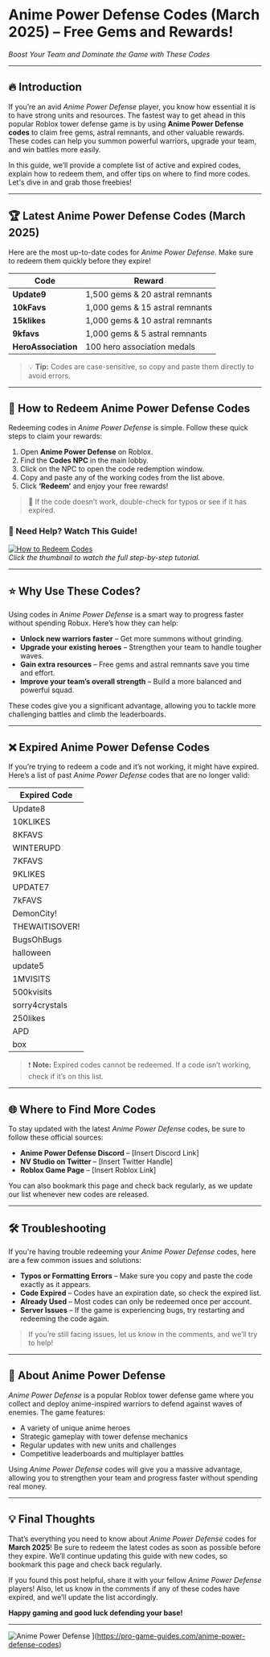 # Anime Power Defense Codes (March 2025) – Free Gems and Rewards!  
*Boost Your Team and Dominate the Game with These Codes*  

---

## 🔥 Introduction  
If you’re an avid *Anime Power Defense* player, you know how essential it is to have strong units and resources. The fastest way to get ahead in this popular Roblox tower defense game is by using **Anime Power Defense codes** to claim free gems, astral remnants, and other valuable rewards. These codes can help you summon powerful warriors, upgrade your team, and win battles more easily.  

In this guide, we’ll provide a complete list of active and expired codes, explain how to redeem them, and offer tips on where to find more codes. Let's dive in and grab those freebies!  

---

## 🏆 Latest Anime Power Defense Codes (March 2025)  
Here are the most up-to-date codes for *Anime Power Defense*. Make sure to redeem them quickly before they expire!  

| **Code** | **Reward** |  
|---------|-----------|  
| **Update9** | 1,500 gems & 20 astral remnants |  
| **10kFavs** | 1,000 gems & 15 astral remnants |  
| **15klikes** | 1,000 gems & 10 astral remnants |  
| **9kfavs** | 1,000 gems & 5 astral remnants |  
| **HeroAssociation** | 100 hero association medals |  

> 💡 **Tip:** Codes are case-sensitive, so copy and paste them directly to avoid errors.  

---

## 🎯 How to Redeem Anime Power Defense Codes  
Redeeming codes in *Anime Power Defense* is simple. Follow these quick steps to claim your rewards:  

1. Open **Anime Power Defense** on Roblox.  
2. Find the **Codes NPC** in the main lobby.  
3. Click on the NPC to open the code redemption window.  
4. Copy and paste any of the working codes from the list above.  
5. Click **‘Redeem’** and enjoy your free rewards!  

> 🚨 If the code doesn’t work, double-check for typos or see if it has expired.  

### 🎥 Need Help? Watch This Guide!  
[![How to Redeem Codes](https://img.youtube.com/vi/XQqfwzNh4G4/0.jpg)](https://www.youtube.com/watch?v=XQqfwzNh4G4)  
*Click the thumbnail to watch the full step-by-step tutorial.*  

---

## ⭐ Why Use These Codes?  
Using codes in *Anime Power Defense* is a smart way to progress faster without spending Robux. Here’s how they can help:  

- **Unlock new warriors faster** – Get more summons without grinding.  
- **Upgrade your existing heroes** – Strengthen your team to handle tougher waves.  
- **Gain extra resources** – Free gems and astral remnants save you time and effort.  
- **Improve your team’s overall strength** – Build a more balanced and powerful squad.  

These codes give you a significant advantage, allowing you to tackle more challenging battles and climb the leaderboards.  

---

## ❌ Expired Anime Power Defense Codes  
If you’re trying to redeem a code and it’s not working, it might have expired. Here’s a list of past *Anime Power Defense* codes that are no longer valid:  

| **Expired Code** |  
|-----------------|  
| Update8          |  
| 10KLIKES         |  
| 8KFAVS           |  
| WINTERUPD        |  
| 7KFAVS           |  
| 9KLIKES          |  
| UPDATE7          |  
| 7kFAVS           |  
| DemonCity!       |  
| THEWAITISOVER!   |  
| BugsOhBugs       |  
| halloween        |  
| update5          |  
| 1MVISITS         |  
| 500kvisits       |  
| sorry4crystals   |  
| 250likes         |  
| APD              |  
| box              |  

> ❗ **Note:** Expired codes cannot be redeemed. If a code isn’t working, check if it’s on this list.  

---

## 🌐 Where to Find More Codes  
To stay updated with the latest *Anime Power Defense* codes, be sure to follow these official sources:  

- **Anime Power Defense Discord** – [Insert Discord Link]  
- **NV Studio on Twitter** – [Insert Twitter Handle]  
- **Roblox Game Page** – [Insert Roblox Link]  

You can also bookmark this page and check back regularly, as we update our list whenever new codes are released.  

---

## 🛠️ Troubleshooting  
If you're having trouble redeeming your *Anime Power Defense* codes, here are a few common issues and solutions:  

- **Typos or Formatting Errors** – Make sure you copy and paste the code exactly as it appears.  
- **Code Expired** – Codes have an expiration date, so check the expired list.  
- **Already Used** – Most codes can only be redeemed once per account.  
- **Server Issues** – If the game is experiencing bugs, try restarting and redeeming the code again.  

> If you’re still facing issues, let us know in the comments, and we’ll try to help!  

---

## 📖 About Anime Power Defense  
*Anime Power Defense* is a popular Roblox tower defense game where you collect and deploy anime-inspired warriors to defend against waves of enemies. The game features:  

- A variety of unique anime heroes  
- Strategic gameplay with tower defense mechanics  
- Regular updates with new units and challenges  
- Competitive leaderboards and multiplayer battles  

Using *Anime Power Defense* codes will give you a massive advantage, allowing you to strengthen your team and progress faster without spending real money.  

---

## 💡 Final Thoughts  
That’s everything you need to know about *Anime Power Defense* codes for **March 2025**! Be sure to redeem the latest codes as soon as possible before they expire. We’ll continue updating this guide with new codes, so bookmark this page and check back regularly.  

If you found this post helpful, share it with your fellow *Anime Power Defense* players! Also, let us know in the comments if any of these codes have expired, and we’ll update the list accordingly.  

**Happy gaming and good luck defending your base!**  

---

![Anime Power Defense](https://pro-game-guides.com/wp-content/uploads/2025/03/0-8-750x420.png) ](https://pro-game-guides.com/anime-power-defense-codes)  
